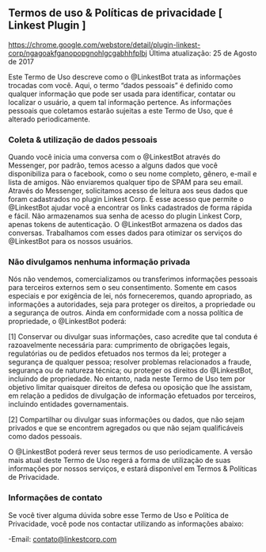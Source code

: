## Termos de uso & Políticas de privacidade [ Linkest Plugin ] 
https://chrome.google.com/webstore/detail/plugin-linkest-corp/ngagoakfganopopgnohlgcgabhhfplbj
Última atualização: 25 de Agosto de 2017

Este Termo de Uso descreve como o @LinkestBot trata as informações trocadas com você. Aqui, o termo “dados pessoais” é definido como qualquer informação que pode ser usada para identificar, contatar ou localizar o usuário, a quem tal informação pertence. As informações pessoais que coletamos estarão sujeitas a este Termo de Uso, que é alterado periodicamente.


### Coleta & utilização de dados pessoais
Quando você inicia uma conversa com o @LinkestBot através do Messenger, por padrão, temos acesso a alguns dados que você disponibiliza para o facebook, como o seu nome completo, gênero, e-mail e lista de amigos. Não enviaremos qualquer tipo de SPAM para seu email.
Através do Messenger, solicitamos acesso de leitura aos seus dados que foram cadastrados no plugin Linkest Corp.  É esse acesso que permite o @LinkestBot  ajudar você a encontrar os links cadastrados de forma rápida e fácil. Não armazenamos sua senha de acesso do  plugin Linkest Corp, apenas tokens de autenticação.
O @LinkestBot armazena os dados das conversas. Trabalhamos com esses dados para otimizar os serviços do @LinkestBot para os nossos usuários.


### **Não divulgamos nenhuma informação privada** 
Nós não vendemos, comercializamos ou transferimos informações pessoais para terceiros externos sem o seu consentimento. 
Somente em casos especiais e por exigência de lei, nós forneceremos, quando apropriado, as informações a autoridades, seja para proteger os direitos, a propriedade ou a segurança de outros. Ainda em conformidade com a nossa política de propriedade, o @LinkestBot poderá: 

[1] Conservar ou divulgar suas informações, caso acredite que tal conduta é razoavelmente necessária para: cumprimento de obrigações legais, regulatórias ou de pedidos efetuados nos termos da lei; proteger a segurança de qualquer pessoa; resolver problemas relacionados a fraude, segurança ou de natureza técnica; ou proteger os direitos do @LinkestBot, incluindo de propriedade. No entanto, nada neste Termo de Uso tem por objetivo limitar quaisquer direitos de defesa ou oposição que lhe assistam, em relação a pedidos de divulgação de informação efetuados por terceiros, incluindo entidades governamentais.

[2] Compartilhar ou divulgar suas informações ou dados, que não sejam privados e que se encontrem agregados ou que não sejam qualificáveis como dados pessoais.


O @LinkestBot poderá rever seus termos de uso periodicamente. A versão mais atual deste Termo de Uso regerá a forma de utilização de suas informações por nossos serviços, e estará disponível em Termos & Políticas de Privacidade.

### **Informações de contato**
Se você tiver alguma dúvida sobre esse Termo de Uso e Política de Privacidade, você pode nos contactar utilizando as informações abaixo:

-Email: contato@linkestcorp.com


